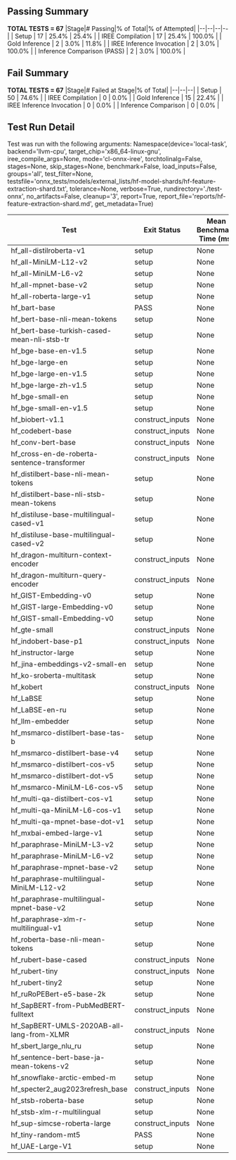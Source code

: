## Passing Summary

**TOTAL TESTS = 67**
|Stage|# Passing|% of Total|% of Attempted|
|--|--|--|--|
| Setup | 17 | 25.4% | 25.4% |
| IREE Compilation | 17 | 25.4% | 100.0% |
| Gold Inference | 2 | 3.0% | 11.8% |
| IREE Inference Invocation | 2 | 3.0% | 100.0% |
| Inference Comparison (PASS) | 2 | 3.0% | 100.0% |
## Fail Summary

**TOTAL TESTS = 67**
|Stage|# Failed at Stage|% of Total|
|--|--|--|
| Setup | 50 | 74.6% |
| IREE Compilation | 0 | 0.0% |
| Gold Inference | 15 | 22.4% |
| IREE Inference Invocation | 0 | 0.0% |
| Inference Comparison | 0 | 0.0% |
## Test Run Detail
Test was run with the following arguments:
Namespace(device='local-task', backend='llvm-cpu', target_chip='x86_64-linux-gnu', iree_compile_args=None, mode='cl-onnx-iree', torchtolinalg=False, stages=None, skip_stages=None, benchmark=False, load_inputs=False, groups='all', test_filter=None, testsfile='onnx_tests/models/external_lists/hf-model-shards/hf-feature-extraction-shard.txt', tolerance=None, verbose=True, rundirectory='./test-onnx', no_artifacts=False, cleanup='3', report=True, report_file='reports/hf-feature-extraction-shard.md', get_metadata=True)

| Test | Exit Status | Mean Benchmark Time (ms) | Notes |
|--|--|--|--|
| hf_all-distilroberta-v1 | setup | None | |
| hf_all-MiniLM-L12-v2 | setup | None | |
| hf_all-MiniLM-L6-v2 | setup | None | |
| hf_all-mpnet-base-v2 | setup | None | |
| hf_all-roberta-large-v1 | setup | None | |
| hf_bart-base | PASS | None | |
| hf_bert-base-nli-mean-tokens | setup | None | |
| hf_bert-base-turkish-cased-mean-nli-stsb-tr | setup | None | |
| hf_bge-base-en-v1.5 | setup | None | |
| hf_bge-large-en | setup | None | |
| hf_bge-large-en-v1.5 | setup | None | |
| hf_bge-large-zh-v1.5 | setup | None | |
| hf_bge-small-en | setup | None | |
| hf_bge-small-en-v1.5 | setup | None | |
| hf_biobert-v1.1 | construct_inputs | None | |
| hf_codebert-base | construct_inputs | None | |
| hf_conv-bert-base | construct_inputs | None | |
| hf_cross-en-de-roberta-sentence-transformer | construct_inputs | None | |
| hf_distilbert-base-nli-mean-tokens | setup | None | |
| hf_distilbert-base-nli-stsb-mean-tokens | setup | None | |
| hf_distiluse-base-multilingual-cased-v1 | setup | None | |
| hf_distiluse-base-multilingual-cased-v2 | setup | None | |
| hf_dragon-multiturn-context-encoder | construct_inputs | None | |
| hf_dragon-multiturn-query-encoder | construct_inputs | None | |
| hf_GIST-Embedding-v0 | setup | None | |
| hf_GIST-large-Embedding-v0 | setup | None | |
| hf_GIST-small-Embedding-v0 | setup | None | |
| hf_gte-small | construct_inputs | None | |
| hf_indobert-base-p1 | construct_inputs | None | |
| hf_instructor-large | setup | None | |
| hf_jina-embeddings-v2-small-en | setup | None | |
| hf_ko-sroberta-multitask | setup | None | |
| hf_kobert | construct_inputs | None | |
| hf_LaBSE | setup | None | |
| hf_LaBSE-en-ru | setup | None | |
| hf_llm-embedder | setup | None | |
| hf_msmarco-distilbert-base-tas-b | setup | None | |
| hf_msmarco-distilbert-base-v4 | setup | None | |
| hf_msmarco-distilbert-cos-v5 | setup | None | |
| hf_msmarco-distilbert-dot-v5 | setup | None | |
| hf_msmarco-MiniLM-L6-cos-v5 | setup | None | |
| hf_multi-qa-distilbert-cos-v1 | setup | None | |
| hf_multi-qa-MiniLM-L6-cos-v1 | setup | None | |
| hf_multi-qa-mpnet-base-dot-v1 | setup | None | |
| hf_mxbai-embed-large-v1 | setup | None | |
| hf_paraphrase-MiniLM-L3-v2 | setup | None | |
| hf_paraphrase-MiniLM-L6-v2 | setup | None | |
| hf_paraphrase-mpnet-base-v2 | setup | None | |
| hf_paraphrase-multilingual-MiniLM-L12-v2 | setup | None | |
| hf_paraphrase-multilingual-mpnet-base-v2 | setup | None | |
| hf_paraphrase-xlm-r-multilingual-v1 | setup | None | |
| hf_roberta-base-nli-mean-tokens | setup | None | |
| hf_rubert-base-cased | construct_inputs | None | |
| hf_rubert-tiny | construct_inputs | None | |
| hf_rubert-tiny2 | setup | None | |
| hf_ruRoPEBert-e5-base-2k | setup | None | |
| hf_SapBERT-from-PubMedBERT-fulltext | construct_inputs | None | |
| hf_SapBERT-UMLS-2020AB-all-lang-from-XLMR | construct_inputs | None | |
| hf_sbert_large_nlu_ru | setup | None | |
| hf_sentence-bert-base-ja-mean-tokens-v2 | setup | None | |
| hf_snowflake-arctic-embed-m | setup | None | |
| hf_specter2_aug2023refresh_base | construct_inputs | None | |
| hf_stsb-roberta-base | setup | None | |
| hf_stsb-xlm-r-multilingual | setup | None | |
| hf_sup-simcse-roberta-large | construct_inputs | None | |
| hf_tiny-random-mt5 | PASS | None | |
| hf_UAE-Large-V1 | setup | None | |
